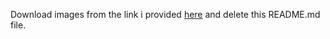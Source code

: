 Download images from the link i provided [here](ftp://ftp.inrialpes.fr/pub/lear/douze/data/jpg1.tar.gz) and delete this README.md file.

